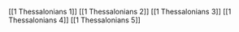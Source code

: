[[1 Thessalonians 1]]
[[1 Thessalonians 2]]
[[1 Thessalonians 3]]
[[1 Thessalonians 4]]
[[1 Thessalonians 5]]
